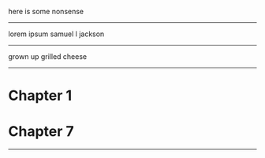 here is some nonsense

---

lorem ipsum samuel l jackson

---

grown up grilled cheese

---
# Chapter 1
# Chapter 7
---
